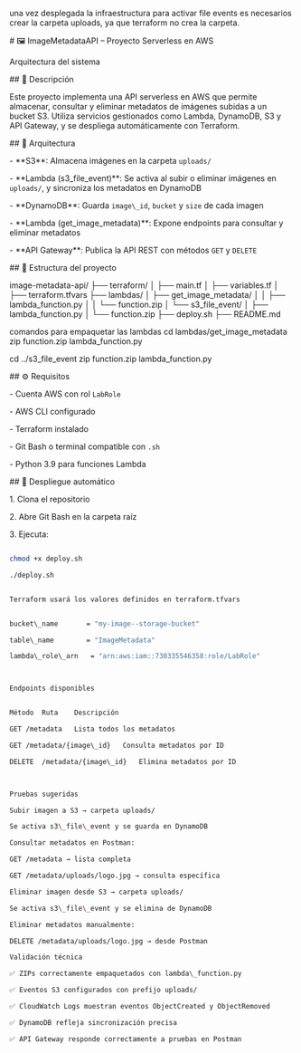 una vez desplegada la infraestructura para activar file events es necesarios crear la carpeta uploads, ya que terraform no crea la carpeta.

\# 🖼️ ImageMetadataAPI – Proyecto Serverless en AWS

Arquitectura del sistema

\## 📘 Descripción


Este proyecto implementa una API serverless en AWS que permite almacenar, consultar y eliminar metadatos de imágenes subidas a un bucket S3. Utiliza servicios gestionados como Lambda, DynamoDB, S3 y API Gateway, y se despliega automáticamente con Terraform.


\## 🧠 Arquitectura


\- \*\*S3\*\*: Almacena imágenes en la carpeta `uploads/`

\- \*\*Lambda (s3\_file\_event)\*\*: Se activa al subir o eliminar imágenes en `uploads/`, y sincroniza los metadatos en DynamoDB

\- \*\*DynamoDB\*\*: Guarda `image\_id`, `bucket` y `size` de cada imagen

\- \*\*Lambda (get\_image\_metadata)\*\*: Expone endpoints para consultar y eliminar metadatos

\- \*\*API Gateway\*\*: Publica la API REST con métodos `GET` y `DELETE`


\## 📁 Estructura del proyecto


image-metadata-api/ ├── terraform/ │ ├── main.tf │ ├── variables.tf │ ├── terraform.tfvars ├── lambdas/ │ ├── get\_image\_metadata/ │ │ ├── lambda\_function.py │ │ └── function.zip │ └── s3\_file\_event/ │ ├── lambda\_function.py │ └── function.zip ├── deploy.sh ├── README.md


comandos para empaquetar las lambdas
cd lambdas/get_image_metadata
zip function.zip lambda_function.py


cd ../s3_file_event
zip function.zip lambda_function.py



\## ⚙️ Requisitos


\- Cuenta AWS con rol `LabRole`

\- AWS CLI configurado

\- Terraform instalado

\- Git Bash o terminal compatible con `.sh`

\- Python 3.9 para funciones Lambda


\## 🚀 Despliegue automático


1\. Clona el repositorio

2\. Abre Git Bash en la carpeta raíz

3\. Ejecuta:


```bash

chmod +x deploy.sh

./deploy.sh


Terraform usará los valores definidos en terraform.tfvars


bucket\_name       = "my-image--storage-bucket"

table\_name        = "ImageMetadata"

lambda\_role\_arn   = "arn:aws:iam::730335546358:role/LabRole"



Endpoints disponibles


Método	Ruta	Descripción

GET	/metadata	Lista todos los metadatos

GET	/metadata/{image\_id}	Consulta metadatos por ID

DELETE	/metadata/{image\_id}	Elimina metadatos por ID



Pruebas sugeridas

Subir imagen a S3 → carpeta uploads/

Se activa s3\_file\_event y se guarda en DynamoDB

Consultar metadatos en Postman:

GET /metadata → lista completa

GET /metadata/uploads/logo.jpg → consulta específica

Eliminar imagen desde S3 → carpeta uploads/

Se activa s3\_file\_event y se elimina de DynamoDB

Eliminar metadatos manualmente:

DELETE /metadata/uploads/logo.jpg → desde Postman

Validación técnica

✅ ZIPs correctamente empaquetados con lambda\_function.py

✅ Eventos S3 configurados con prefijo uploads/

✅ CloudWatch Logs muestran eventos ObjectCreated y ObjectRemoved

✅ DynamoDB refleja sincronización precisa

✅ API Gateway responde correctamente a pruebas en Postman































